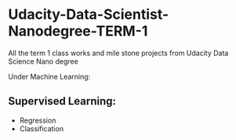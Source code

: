 # Udacity-Data-Scientist-Nanodegree-TERM-1
All the term 1 class works and mile stone projects from Udacity Data Science Nano degree

Under Machine Learning:
## Supervised Learning:
* Regression
* Classification
